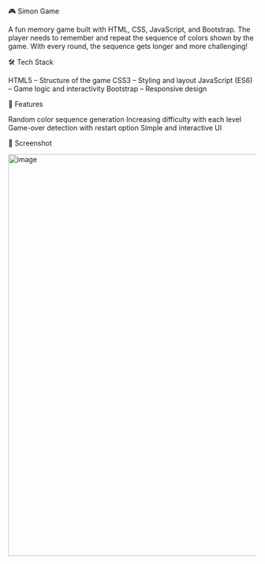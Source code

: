 🎮 Simon Game 

A fun memory game built with HTML, CSS, JavaScript, and Bootstrap. The player needs to remember and repeat the sequence of colors shown by the game. With every round, the sequence gets longer and more challenging!

🛠️ Tech Stack

HTML5 – Structure of the game
CSS3 – Styling and layout
JavaScript (ES6) – Game logic and interactivity
Bootstrap – Responsive design

🚀 Features

Random color sequence generation
Increasing difficulty with each level
Game-over detection with restart option
Simple and interactive UI

📸 Screenshot

<img width="1358" height="813" alt="image" src="https://github.com/user-attachments/assets/0ed913c1-d1c2-42a7-8e82-fba6df846a54" />
